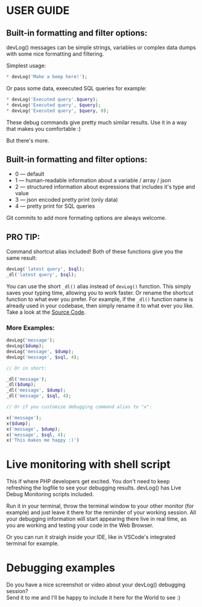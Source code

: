 # USER GUIDE

## Built-in formatting and filter options:

devLog() messages can be simple strings, variables or complex data dumps with some nice formatting and filtering.

Simplest usage:

```php
* devLog('Make a beep here!');
```

Or pass some data, exeecuted SQL queries for example:

```php
* devLog('Executed query'.$query);
* devLog('Executed query', $query);
* devLog('Executed query', $query, 0);
```
These debug commands give pretty much similar results. Use it in a way that makes you comfortable :)

But there's more.


## Built-in formatting and filter options:

* 0 — default
* 1 — human-readable information about a variable / array / json
* 2 — structured information about expressions that includes it's type and value
* 3 — json encoded pretty print (only data)
* 4 — pretty print for SQL queries

Git commits to add more formating options are always welcome. 


## PRO TIP:

Command shortcut alias included! Both of these functions give you the same result:

```php
devLog('latest query', $sql);
_dl('latest query', $sql);
```
You can use the short <code>\_dl()</code> alias instead of <code>devLog()</code> function. This simply saves your typing time, allowing you to work faster. Or rename the shortcut function to what ever you prefer. For example, if the <code>_dl()</code> function name is already used in your codebase, then simply rename it to what ever you like. Take a look at the [Source Code](dev.log.inc.php).


### More Examples:

```php
devLog('message');
devLog($dump);
devLog('message', $dump);
devLog('message', $sql, 4);

// Or in short:

_dl('message');
_dl($dump);
_dl('message', $dump);
_dl('message', $sql, 4);

// Or if you customize debugging command alias to "x":

x('message');
x($dump);
x('message', $dump);
x('message', $sql, 4);
x('This makes me happy :)')
```


# Live monitoring with shell script

This if where PHP developers get excited. You don't need to keep refreshing the logfile to see your debugging results. devLog() has Live Debug Monitoring scripts included.

Run it in your terminal, throw the terminal window to your other monitor (for example) and just leave it there for the reminder of your working session. All your debugging information will start appearing there live in real time, as you are working and testing your code in the Web Browser. 

Or you can run it straigh inside your IDE, like in VSCode's integrated terminal for example.


# Debugging examples

Do you have a nice screenshot or video about your devLog() debugging session?  
Send it to me and I'll be happy to include it here for the World to see :)
